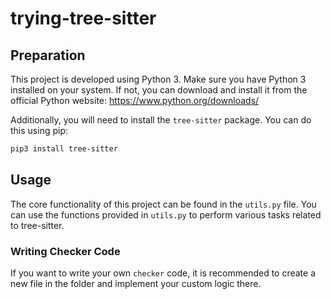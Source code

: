 # trying-tree-sitter

## Preparation
This project is developed using Python 3. Make sure you have Python 3 installed on your system. If not, you can download and install it from the official Python website: https://www.python.org/downloads/

Additionally, you will need to install the `tree-sitter` package. You can do this using pip:

```bash
pip3 install tree-sitter
```

## Usage
The core functionality of this project can be found in the `utils.py` file. You can use the functions provided in `utils.py` to perform various tasks related to tree-sitter.

### Writing Checker Code
If you want to write your own `checker` code, it is recommended to create a new file in the folder and implement your custom logic there.
